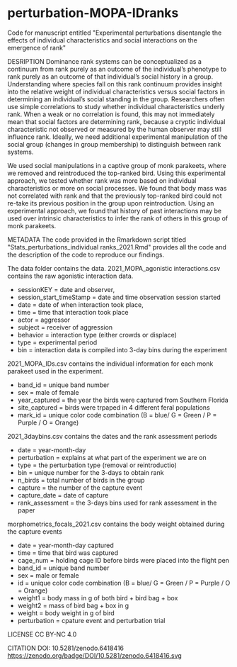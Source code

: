 # perturbation-MOPA-IDranks

Code for manuscript entitled "Experimental perturbations disentangle the effects of individual characteristics and social interactions on the emergence of rank"

DESRIPTION
Dominance rank systems can be conceptualized as a continuum from rank purely as an outcome of the individual’s phenotype to rank purely as an outcome of that individual’s social history in a group. Understanding where species fall on this rank continuum provides insight into the relative weight of individual characteristics versus social factors in determining an individual’s social standing in the group. Researchers often use simple correlations to study whether individual characteristics underly rank. When a weak or no correlation is found, this may not immediately mean that social factors are determining rank, because a cryptic individual characteristic not observed or measured by the human observer may still influence rank. Ideally, we need additional experimental manipulation of the social group (changes in group membership) to distinguish between rank systems. 

We used social manipulations in a captive group of monk parakeets, where we removed and reintroduced the top-ranked bird. Using this experimental approach, we tested whether rank was more based on individual characteristics or more on social processes. We found that body mass was not correlated with rank and that the previously top-ranked bird could not re-take its previous position in the group upon reintroduction. Using an experimental approach, we found that history of past interactions may be used over intrinsic characteristics to infer the rank of others in this group of monk parakeets. 

METADATA
The code provided in the Rmarkdown script titled "Stats_perturbations_individual ranks_2021.Rmd" provides all the code and the description of the code to reproduce our findings. 

The data folder contains the data. 
2021_MOPA_agonistic interactions.csv contains the raw agonistic interaction data. 
  - sessionKEY = date and observer, 
  - session_start_timeStamp = date and time observation session started	
  - date = date of when interaction took place, 
  - time = time that interaction took place
  - actor = aggressor	
  - subject = receiver of aggression 	
  - behavior = interaction type (either crowds or displace)	
  - type = experimental period
  - bin = interaction data is compiled into 3-day bins during the experiment

2021_MOPA_IDs.csv contains the individual information for each monk parakeet used in the experiment. 
  - band_id = unique band number 
  - sex = male of female
  - year_captured	= the year the birds were captured from Southern Florida
  - site_captured	= birds were trpaped in 4 different feral populations 
  - mark_id = unique color code combination (B = blue/ G = Green / P = Purple / O = Orange)

2021_3daybins.csv contains the dates and the rank assessment periods
  - date = year-month-day
  - perturbation = explains at what part of the experiment we are on
  - type = the perturbation type (removal or reintroductio)
  - bin = unique number for the 3-days to obtain rank
  - n_birds = total number of birds in the group
  - capture = the number of the capture event
  - capture_date = date of capture
  - rank_assessment = the 3-days bins used for rank assessment in the paper

morphometrics_focals_2021.csv contains the body weight obtained during the capture events
  - date = year-month-day captured
  - time = time that bird was captured
  - cage_num	= holding cage ID before birds were placed into the flight pen
  - band_id = unique band number 
  - sex = male or female
  - id =  unique color code combination (B = blue/ G = Green / P = Purple / O = Orange)
  - weight1	= body mass in g of both bird + bird bag + box
  - weight2	= mass of bird bag + box in g
  - weight = body weight in g of bird
  - perturbation = cpature event and perturbation trial
 

LICENSE
CC BY-NC 4.0

CITATION
DOI: 10.5281/zenodo.6418416
https://zenodo.org/badge/DOI/10.5281/zenodo.6418416.svg

